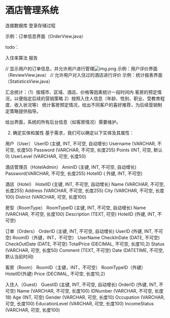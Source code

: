 # 酒店管理系统

连接数据库
登录存储过程

示例：订单信息界面（OrderView.java）

todo：

入住率算法
报告



// 显示用户的订单信息，并允许用户进行管理![img.png](img.png)
示例：用户评价界面（ReviewView.java）
// 允许用户对入住过的酒店进行评价
示例：统计报表界面（StatisticsView.java）

汇总统计：（1）按城市、区域、酒店、价格等因素统计一段时间内 客房的预定情况，以便指定后续的营销策略 
2）按照入住人信息（年龄、性别、职业、受教育程度、收入状况等）
统计客房预定情况，给出不同客户的喜好推荐，为后续营销制定策略提供指导。

给出界面，系统的所有后台信息（如客房情况）需要维护。

2. 确定实体和属性
   基于需求，我们可以确定以下实体及其属性：

用户（User）
UserID (主键, INT, 不可空, 自动增长)
Username (VARCHAR, 不可空, 长度50)
Password (VARCHAR, 不可空, 长度255)
Points (INT, 可空, 默认0)
UserLevel (VARCHAR, 可空, 长度50)


酒店管理员（HotelAdmin）
AminID (主键, INT, 不可空, 自动增长)
Password(VARCHAR, 不可空, 长度255)
HotelID ( 外键, INT, 不可空)

酒店（Hotel）
HotelID (主键, INT, 不可空, 自动增长)
Name (VARCHAR, 不可空, 长度255)
Address (VARCHAR, 不可空, 长度255)
City (VARCHAR, 不可空, 长度100)
District (VARCHAR, 可空, 长度100)

房型（RoomType）
RoomTypeID (主键, INT, 不可空, 自动增长)
Name (VARCHAR, 不可空, 长度100)
Description (TEXT, 可空)
HotelID (外键, INT, 不可空)

订单（Orders）
OrderID (主键, INT, 不可空, 自动增长)
UserID (外键, INT, 不可空)
RoomID（外键，INT，不可空）
UserName
CheckInDate (DATE, 不可空)
CheckOutDate (DATE, 不可空)
TotalPrice (DECIMAL, 不可空, 长度10,2)
Status (VARCHAR, 可空, 长度50)
Comment (TEXT, 不可空)
Date (DATETIME, 不可空, 默认当前时间)

客房（Room）
RoomID（主键，INT，不可空）
RoomTypeID（外键）
HotelID(外键)
Price (DECIMAL, 不可空, 长度10,2)

入住人（Guest）
GuestID (主键, INT, 不可空, 自动增长)
OrderID (外键, INT, 不可空)
Name (VARCHAR, 不可空, 长度100)
IDNumber (VARCHAR, 不可空, 长度18)
Age (INT, 可空)
Gender (VARCHAR, 可空, 长度10)
Occupation (VARCHAR, 可空, 长度100)
EducationLevel (VARCHAR, 可空, 长度100)
IncomeStatus (VARCHAR, 可空, 长度100)





